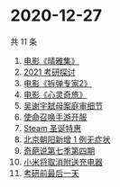 # 2020-12-27

共 11 条

<!-- BEGIN ZHIHUSEARCH -->
<!-- 最后更新时间 Sun Dec 27 2020 10:46:18 GMT+0800 (CST) -->
1. [电影《晴雅集》](https://www.zhihu.com/search?q=晴雅集)
1. [2021 考研探讨](https://www.zhihu.com/search?q=考研)
1. [电影《拆弹专家2》](https://www.zhihu.com/search?q=拆弹专家2)
1. [电影《心灵奇旅》](https://www.zhihu.com/search?q=心灵奇旅)
1. [吴谢宇弑母案庭审细节](https://www.zhihu.com/search?q=北大吴谢宇)
1. [使命召唤手游开服](https://www.zhihu.com/search?q=使命召唤手游)
1. [Steam 圣诞特惠](https://www.zhihu.com/search?q=steam)
1. [北京朝阳新增 1 例无症状](https://www.zhihu.com/search?q=北京疫情)
1. [奇葩说第七季第四期](https://www.zhihu.com/search?q=奇葩说)
1. [小米将取消附送充电器](https://www.zhihu.com/search?q=小米取消充电器)
1. [考研前最后一天](https://www.zhihu.com/search?q=考研最后一天)
<!-- END ZHIHUSEARCH -->
